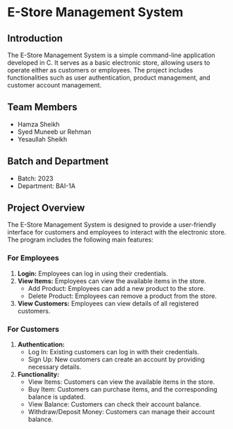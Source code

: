 # E-Store Management System

## Introduction
The E-Store Management System is a simple command-line application developed in C. It serves as a basic electronic store, allowing users to operate either as customers or employees. The project includes functionalities such as user authentication, product management, and customer account management.

## Team Members
- Hamza Sheikh
- Syed Muneeb ur Rehman
- Yesaullah Sheikh

## Batch and Department
- Batch: 2023
- Department: BAI-1A

## Project Overview
The E-Store Management System is designed to provide a user-friendly interface for customers and employees to interact with the electronic store. The program includes the following main features:

### For Employees
1. **Login:** Employees can log in using their credentials.
2. **View Items:** Employees can view the available items in the store.
   - Add Product: Employees can add a new product to the store.
   - Delete Product: Employees can remove a product from the store.
3. **View Customers:** Employees can view details of all registered customers.

### For Customers
1. **Authentication:**
   - Log In: Existing customers can log in with their credentials.
   - Sign Up: New customers can create an account by providing necessary details.
2. **Functionality:**
   - View Items: Customers can view the available items in the store.
   - Buy Item: Customers can purchase items, and the corresponding balance is updated.
   - View Balance: Customers can check their account balance.
   - Withdraw/Deposit Money: Customers can manage their account balance.

